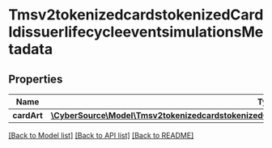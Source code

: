 # Tmsv2tokenizedcardstokenizedCardIdissuerlifecycleeventsimulationsMetadata

## Properties
Name | Type | Description | Notes
------------ | ------------- | ------------- | -------------
**cardArt** | [**\CyberSource\Model\Tmsv2tokenizedcardstokenizedCardIdissuerlifecycleeventsimulationsMetadataCardArt**](Tmsv2tokenizedcardstokenizedCardIdissuerlifecycleeventsimulationsMetadataCardArt.md) |  | [optional] 

[[Back to Model list]](../README.md#documentation-for-models) [[Back to API list]](../README.md#documentation-for-api-endpoints) [[Back to README]](../README.md)


